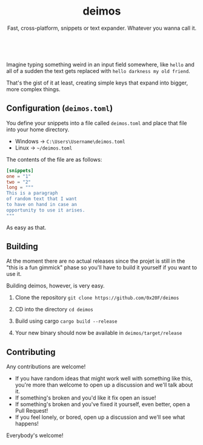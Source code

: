 <h1 align="center">deimos</h1>

<p align="center">Fast, cross-platform, snippets or text expander. Whatever you wanna call it.</p>


<br><br><br>

Imagine typing something weird in an input field somewhere, like `hello` and all of a sudden the text gets replaced with `hello darkness my old friend`.

That's the gist of it at least, creating simple keys that expand into bigger, more complex things.


## Configuration (`deimos.toml`)
You define your snippets into a file called `deimos.toml` and place that file into your home directory.
- Windows -> `C:\Users\Username\deimos.toml`
- Linux -> `~/deimos.toml`

The contents of the file are as follows:
```toml
[snippets]
one = "1"
two = "2"
long = """
This is a paragraph
of random text that I want
to have on hand in case an
opportunity to use it arises.
"""
```


As easy as that.

## Building
At the moment there are no actual releases since the projet is still in the "this is a fun gimmick" phase so you'll have to build it yourself if you want to use it.

Building deimos, however, is very easy.

1. Clone the repository
`git clone https://github.com/0x20F/deimos`

2. CD into the directory
`cd deimos`

3. Build using cargo
`cargo build --release`

4. Your new binary should now be available in `deimos/target/release`


## Contributing
Any contributions are welcome!<br>
- If you have random ideas that might work well with something like this, you're more than welcome to open up a discussion and we'll talk about it.<br>
- If something's broken and you'd like it fix open an issue!<br>
- If something's broken and you've fixed it yourself, even better, open a Pull Request!<br>
- If you feel lonely, or bored, open up a discussion and we'll see what happens!<br>

Everybody's welcome!
